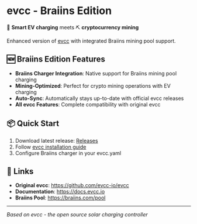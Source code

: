 # evcc - Braiins Edition

🔋 **Smart EV charging** meets ⛏️ **cryptocurrency mining**

Enhanced version of [evcc](https://github.com/evcc-io/evcc) with integrated Braiins mining pool support.

## 🆕 Braiins Edition Features

- **Braiins Charger Integration**: Native support for Braiins mining pool charging
- **Mining-Optimized**: Perfect for crypto mining operations with EV charging
- **Auto-Sync**: Automatically stays up-to-date with official evcc releases
- **All evcc Features**: Complete compatibility with original evcc

## 📦 Quick Start

1. Download latest release: [Releases](https://github.com/TobiasHuber1980/evcc-braiins-edition/releases)
2. Follow [evcc installation guide](https://docs.evcc.io)
3. Configure Braiins charger in your evcc.yaml

## 🔗 Links

- **Original evcc**: https://github.com/evcc-io/evcc
- **Documentation**: https://docs.evcc.io  
- **Braiins Pool**: https://braiins.com/pool

---
*Based on evcc - the open source solar charging controller*
